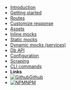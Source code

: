- [Introduction](introduction)
- [Getting started](getting-started)
- [Routes](routes.md)
- [Customize response](customize-response.md)
- [Assets](assets.md)
- [Inline mocks](inline-mocks.md)
- [Static mocks](static-mocks.md)
- [Dynamic mocks (services)](dynamic-mocks.md)
- [Db API](db-api.md)
- [Configuration](configuration.md)
- [Scraping](scraping.md)
- [CLI commands](commands.md)
- **Links**
- [![Github](/_media/gh.svg)Github](https://github.com/jota-one/drosse)
- [![NPM](/_media/npm.svg)NPM](https://www.npmjs.com/package/@jota-one/drosse)